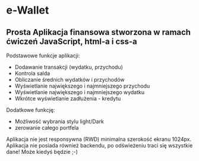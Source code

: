 # e-Wallet

## Prosta Aplikacja finansowa stworzona w ramach ćwiczeń JavaScript, html-a i css-a

Podstawowe funkcje aplikacji:
- Dodawanie transakcji (wydatku, przychodu)
- Kontrola salda
- Obliczanie średnich wydatków i przychodów
- Wyświetlanie największego i najmniejszego przychodu
- Wyświetlanie największego i najmniejszego wydatku
- Wkrótce wyświetlanie zadłużenia - kredytu

Dodatkowe funkcję:
- Możliwość wybrania stylu light/Dark
- zerowanie całego portfela 

Aplikacja nie jest responsywna (RWD) minimalna szerokość ekranu 1024px. Aplikacja nie posiada również backendu, po odświeżeniu traci się wszystkie dane! Może kiedyś będzie ;-)
